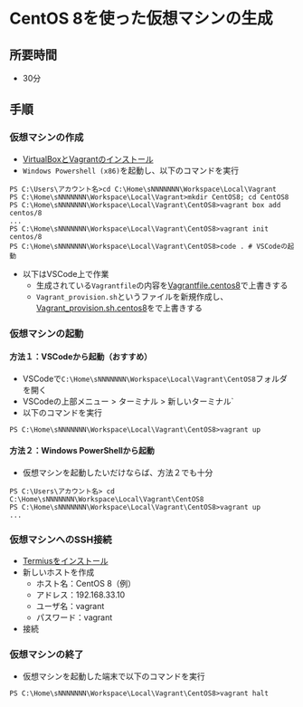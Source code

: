 # CentOS 8を使った仮想マシンの生成

## 所要時間

- 30分

## 手順

### 仮想マシンの作成
- [VirtualBoxとVagrantのインストール](pc-virtualbox-vagrant.md)
- `Windows Powershell (x86)`を起動し、以下のコマンドを実行
```
PS C:\Users\アカウント名>cd C:\Home\sNNNNNNN\Workspace\Local\Vagrant
PS C:\Home\sNNNNNNN\Workspace\Local\Vagrant>mkdir CentOS8; cd CentOS8
PS C:\Home\sNNNNNNN\Workspace\Local\Vagrant\CentOS8>vagrant box add centos/8
...
PS C:\Home\sNNNNNNN\Workspace\Local\Vagrant\CentOS8>vagrant init centos/8
PS C:\Home\sNNNNNNN\Workspace\Local\Vagrant\CentOS8>code . # VSCodeの起動
```
- 以下はVSCode上で作業
  - 生成されている`Vagrantfile`の内容を[Vagrantfile.centos8](vagrant/Vagrantfile.centos8)で上書きする
  - `Vagrant_provision.sh`というファイルを新規作成し、[Vagrant_provision.sh.centos8](vagrant/Vagrant_provision.sh.centos8)をで上書きする

### 仮想マシンの起動

#### 方法１：VSCodeから起動（おすすめ）

- VSCodeで`C:\Home\sNNNNNNN\Workspace\Local\Vagrant\CentOS8`フォルダを開く
- VSCodeの上部メニュー > ターミナル > 新しいターミナル`
- 以下のコマンドを実行
```
PS C:\Home\sNNNNNNN\Workspace\Local\Vagrant\CentOS8>vagrant up
```

#### 方法２：Windows PowerShellから起動

- 仮想マシンを起動したいだけならば、方法２でも十分
```
PS C:\Users\アカウント名> cd C:\Home\sNNNNNNN\Workspace\Local\Vagrant\CentOS8
PS C:\Home\sNNNNNNN\Workspace\Local\Vagrant\CentOS8>vagrant up
...
```

### 仮想マシンへのSSH接続

- [Termiusをインストール](pc-termius.md)
- 新しいホストを作成
  - ホスト名：CentOS 8（例）
  - アドレス：192.168.33.10
  - ユーザ名：vagrant
  - パスワード：vagrant
- 接続

### 仮想マシンの終了

- 仮想マシンを起動した端末で以下のコマンドを実行
```
PS C:\Home\sNNNNNNN\Workspace\Local\Vagrant\CentOS8>vagrant halt
```

